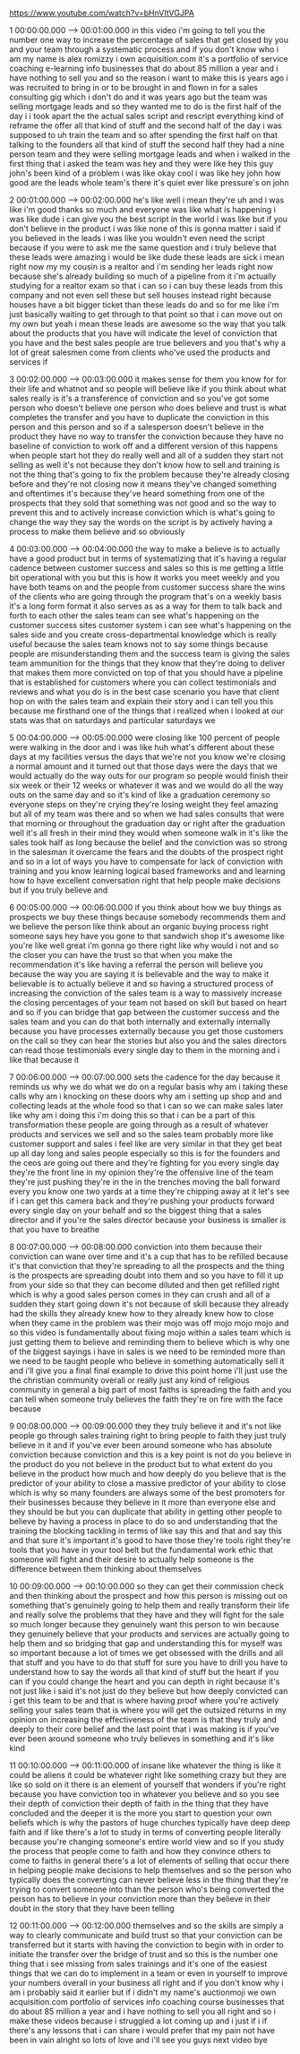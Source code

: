 https://www.youtube.com/watch?v=bHnVItVGJPA

1 00:00:00.000 --\> 00:01:00.000 in this video i'm going to tell you the
number one way to increase the percentage of sales that get closed by
you and your team through a systematic process and if you don't know who
i am my name is alex romizzy i own acquisition.com it's a portfolio of
service coaching e-learning info businesses that do about 85 million a
year and i have nothing to sell you and so the reason i want to make
this is years ago i was recruited to bring in or to be brought in and
flown in for a sales consulting gig which i don't do and it was years
ago but the team was selling mortgage leads and so they wanted me to do
is the first half of the day i i took apart the the actual sales script
and rescript everything kind of reframe the offer all that kind of stuff
and the second half of the day i was supposed to uh train the team and
so after spending the first half on that talking to the founders all
that kind of stuff the second half they had a nine person team and they
were selling mortgage leads and when i walked in the first thing that i
asked the team was hey and they were like hey this guy john's been kind
of a problem i was like okay cool i was like hey john how good are the
leads whole team's there it's quiet ever like pressure's on john

2 00:01:00.000 --\> 00:02:00.000 he's like well i mean they're uh and i
was like i'm good thanks so much and everyone was like what is happening
i was like dude i can give you the best script in the world i was like
but if you don't believe in the product i was like none of this is gonna
matter i said if you believed in the leads i was like you wouldn't even
need the script because if you were to ask me the same question and i
truly believe that these leads were amazing i would be like dude these
leads are sick i mean right now my my cousin is a realtor and i'm
sending her leads right now because she's already building so much of a
pipeline from it i'm actually studying for a realtor exam so that i can
so i can buy these leads from this company and not even sell these but
sell houses instead right because houses have a bit bigger ticket than
these leads do and so for me like i'm just basically waiting to get
through to that point so that i can move out on my own but yeah i mean
these leads are awesome so the way that you talk about the products that
you have will indicate the level of conviction that you have and the
best sales people are true believers and you that's why a lot of great
salesmen come from clients who've used the products and services if

3 00:02:00.000 --\> 00:03:00.000 it makes sense for them you know for
for their life and whatnot and so people will believe like if you think
about what sales really is it's a transference of conviction and so
you've got some person who doesn't believe one person who does believe
and trust is what completes the transfer and you have to duplicate the
conviction in this person and this person and so if a salesperson
doesn't believe in the product they have no way to transfer the
conviction because they have no baseline of conviction to work off and a
different version of this happens when people start hot they do really
well and all of a sudden they start not selling as well it's not because
they don't know how to sell and training is not the thing that's going
to fix the problem because they're already closing before and they're
not closing now it means they've changed something and oftentimes it's
because they've heard something from one of the prospects that they sold
that something was not good and so the way to prevent this and to
actively increase conviction which is what's going to change the way
they say the words on the script is by actively having a process to make
them believe and so obviously

4 00:03:00.000 --\> 00:04:00.000 the way to make a believe is to
actually have a good product but in terms of systematizing that it's
having a regular cadence between customer success and sales so this is
me getting a little bit operational with you but this is how it works
you meet weekly and you have both teams on and the people from customer
success share the wins of the clients who are going through the program
that's on a weekly basis it's a long form format it also serves as as a
way for them to talk back and forth to each other the sales team can see
what's happening on the customer success sites customer system i can see
what's happening on the sales side and you create cross-departmental
knowledge which is really useful because the sales team knows not to say
some things because people are misunderstanding them and the success
team is giving the sales team ammunition for the things that they know
that they're doing to deliver that makes them more convicted on top of
that you should have a pipeline that is established for customers where
you can collect testimonials and reviews and what you do is in the best
case scenario you have that client hop on with the sales team and
explain their story and i can tell you this because me firsthand one of
the things that i realized when i looked at our stats was that on
saturdays and particular saturdays we

5 00:04:00.000 --\> 00:05:00.000 were closing like 100 percent of people
were walking in the door and i was like huh what's different about these
days at my facilities versus the days that we're not you know we're
closing a normal amount and it turned out that those days were the days
that we would actually do the way outs for our program so people would
finish their six week or their 12 weeks or whatever it was and we would
do all the way outs on the same day and so it's kind of like a
graduation ceremony so everyone steps on they're crying they're losing
weight they feel amazing but all of my team was there and so when we had
sales consults that were that morning or throughout the graduation day
or right after the graduation well it's all fresh in their mind they
would when someone walk in it's like the sales took half as long because
the belief and the conviction was so strong in the salesman it overcame
the fears and the doubts of the prospect right and so in a lot of ways
you have to compensate for lack of conviction with training and you know
learning logical based frameworks and and learning how to have excellent
conversation right that help people make decisions but if you truly
believe and

6 00:05:00.000 --\> 00:06:00.000 if you think about how we buy things as
prospects we buy these things because somebody recommends them and we
believe the person like think about an organic buying process right
someone says hey have you gone to that sandwich shop it's awesome like
you're like well great i'm gonna go there right like why would i not and
so the closer you can have the trust so that when you make the
recommendation it's like having a referral the person will believe you
because the way you are saying it is believable and the way to make it
believable is to actually believe it and so having a structured process
of increasing the conviction of the sales team is a way to massively
increase the closing percentages of your team not based on skill but
based on heart and so if you can bridge that gap between the customer
success and the sales team and you can do that both internally and
externally internally because you have processes externally because you
get those customers on the call so they can hear the stories but also
you and the sales directors can read those testimonials every single day
to them in the morning and i like that because it

7 00:06:00.000 --\> 00:07:00.000 sets the cadence for the day because it
reminds us why we do what we do on a regular basis why am i taking these
calls why am i knocking on these doors why am i setting up shop and and
collecting leads at the whole food so that i can so we can make sales
later like why am i doing this i'm doing this so that i can be a part of
this transformation these people are going through as a result of
whatever products and services we sell and so the sales team probably
more like customer support and sales i feel like are very similar in
that they get beat up all day long and sales people especially so this
is for the founders and the ceos are going out there and they're
fighting for you every single day they're the front line in my opinion
they're the offensive line of the team they're just pushing they're in
the in the trenches moving the ball forward every you know one two yards
at a time they're chipping away at it let's see if i can get this camera
back and they're pushing your products forward every single day on your
behalf and so the biggest thing that a sales director and if you're the
sales director because your business is smaller is that you have to
breathe

8 00:07:00.000 --\> 00:08:00.000 conviction into them because their
conviction can wane over time and it's a cup that has to be refilled
because it's that conviction that they're spreading to all the prospects
and the thing is the prospects are spreading doubt into them and so you
have to fill it up from your side so that they can become diluted and
then get refilled right which is why a good sales person comes in they
can crush and all of a sudden they start going down it's not because of
skill because they already had the skills they already knew how to they
already knew how to close when they came in the problem was their mojo
was off mojo mojo mojo and so this video is fundamentally about fixing
mojo within a sales team which is just getting them to believe and
reminding them to believe which is why one of the biggest sayings i have
in sales is we need to be reminded more than we need to be taught people
who believe in something automatically sell it and i'll give you a final
final example to drive this point home i'll just use the the christian
community overall or really just any kind of religious community in
general a big part of most faiths is spreading the faith and you can
tell when someone truly believes the faith they're on fire with the face
because

9 00:08:00.000 --\> 00:09:00.000 they they truly believe it and it's not
like people go through sales training right to bring people to faith
they just truly believe in it and if you've ever been around someone who
has absolute conviction because conviction and this is a key point is
not do you believe in the product do you not believe in the product but
to what extent do you believe in the product how much and how deeply do
you believe that is the predictor of your ability to close a massive
predictor of your ability to close which is why so many founders are
always some of the best promoters for their businesses because they
believe in it more than everyone else and they should be but you can
duplicate that ability in getting other people to believe by having a
process in place to do so and understanding that the training the
blocking tackling in terms of like say this and that and say this and
that sure it's important it's good to have those they're tools right
they're tools that you have in your tool belt but the fundamental work
ethic that someone will fight and their desire to actually help someone
is the difference between them thinking about themselves

10 00:09:00.000 --\> 00:10:00.000 so they can get their commission check
and then thinking about the prospect and how this person is missing out
on something that's genuinely going to help them and really transform
their life and really solve the problems that they have and they will
fight for the sale so much longer because they genuinely want this
person to win because they genuinely believe that your products and
services are actually going to help them and so bridging that gap and
understanding this for myself was so important because a lot of times we
get obsessed with the drills and all that stuff and you have to do that
stuff for sure you have to drill you have to understand how to say the
words all that kind of stuff but the heart if you can if you could
change the heart and you can depth in right because it's not just like i
said it's not just do they believe but how deeply convicted can i get
this team to be and that is where having proof where you're actively
selling your sales team that is where you will get the outsized returns
in my opinion on increasing the effectiveness of the team is that they
truly and deeply to their core belief and the last point that i was
making is if you've ever been around someone who truly believes in
something and it's like kind

11 00:10:00.000 --\> 00:11:00.000 of insane like whatever the thing is
like it could be aliens it could be whatever right like something crazy
but they are like so sold on it there is an element of yourself that
wonders if you're right because you have conviction too in whatever you
believe and so you see their depth of conviction their depth of faith in
the thing that they have concluded and the deeper it is the more you
start to question your own beliefs which is why the pastors of huge
churches typically have deep deep faith and if like there's a lot to
study in terms of converting people literally because you're changing
someone's entire world view and so if you study the process that people
come to faith and how they convince others to come to faiths in general
there's a lot of elements of selling that occur there in helping people
make decisions to help themselves and so the person who typically does
the converting can never believe less in the thing that they're trying
to convert someone into than the person who's being converted the person
has to believe in your conviction more than they believe in their doubt
in the story that they have been telling

12 00:11:00.000 --\> 00:12:00.000 themselves and so the skills are
simply a way to clearly communicate and build trust so that your
conviction can be transferred but it starts with having the conviction
to begin with in order to initiate the transfer over the bridge of trust
and so this is the number one thing that i see missing from sales
trainings and it's one of the easiest things that we can do to implement
in a team or even in yourself to improve your numbers overall in your
business all right and if you don't know why i am i probably said it
earlier but if i didn't my name's auctionmoji we own acquisition.com
portfolio of services info coaching course businesses that do about 85
million a year and i have nothing to sell you all right and so i make
these videos because i struggled a lot coming up and i just if i if
there's any lessons that i can share i would prefer that my pain not
have been in vain alright so lots of love and i'll see you guys next
video bye
